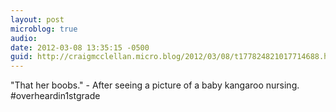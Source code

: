 ```yaml
---
layout: post
microblog: true
audio: 
date: 2012-03-08 13:35:15 -0500
guid: http://craigmcclellan.micro.blog/2012/03/08/t177824821017714688.html
---
```

"That her boobs." - After seeing a picture of a baby kangaroo nursing. #overheardin1stgrade
